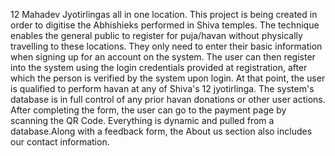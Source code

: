 12 Mahadev Jyotirlingas all in one location. This project is being created in order to digitise the Abhishieks performed in Shiva temples. The technique enables the general public to register for puja/havan without physically travelling to these locations. They only need to enter their basic information when signing up for an account on the system. The user can then register into the system using the login credentials provided at registration, after which the person is verified by the system upon login. At that point, the user is qualified to perform havan at any of Shiva's 12 jyotirlinga. The system's database is in full control of any prior havan donations or other user actions. After completing the form, the user can go to the payment page by scanning the QR Code. Everything is dynamic and pulled from a database.Along with a feedback form, the About us section also includes our contact information.

